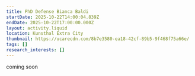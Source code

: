 ```yaml
---
title: PhD Defense Bianca Baldi
startDate: 2025-10-22T14:00:04.839Z
endDate: 2025-10-22T17:00:00.000Z
layout: activity.liquid
location: Kunsthal Extra City
thumbnail: https://ucarecdn.com/8b7e3580-ea18-42cf-89b5-9f468f75a66e/
tags: []
research_interests: []
---
```

c﻿oming soon